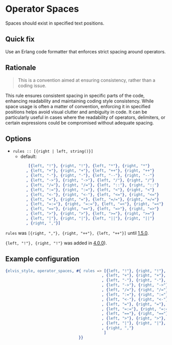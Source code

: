 # Operator Spaces

Spaces should exist in specified text positions.

## Quick fix

Use an Erlang code formatter that enforces strict spacing around operators.

## Rationale

> This is a convention aimed at ensuring consistency, rather than a coding issue.

This rule ensures consistent spacing in specific parts of the code, enhancing readability and
maintaining coding style consistency. While space usage is often a matter of convention, enforcing
it in specified positions helps avoid visual clutter and ambiguity in code. It can be particularly
useful in cases where the readability of operators, delimiters, or certain expressions could be
compromised without adequate spacing.

## Options

- `rules :: [{right | left, string()}]`
  - default:

```erlang
          [{left, "!"}, {right, "!"}, {left, "*"}, {right, "*"}
         , {left, "+"}, {right, "+"}, {left, "++"}, {right, "++"}
         , {left, "-"}, {right, "-"}, {left, "--"}, {right, "--"}
         , {left, "->"}, {right, "->"}, {left, "/"}, {right, "/"}
         , {left, "/="}, {right, "/="}, {left, "::"}, {right, "::"}
         , {left, ":="}, {right, ":="}, {left, "<"}, {right, "<"}
         , {left, "<-"}, {right, "<-"}, {left, "<="}, {right, "<="}
         , {left, "="}, {right, "="}, {left, "=/="}, {right, "=/="}
         , {left, "=:="}, {right, "=:="}, {left, "=<"}, {right, "=<"}
         , {left, "=="}, {right, "=="}, {left, "=>"}, {right, "=>"}
         , {left, ">"}, {right, ">"}, {left, ">="}, {right, ">="}
         , {left, "|"}, {right, "|"}, {left, "||"}, {right, "||"}
         , {right, ","}]
```

`rules` was `[{right, ","}, {right, "++"}, {left, "++"}]` until [1.5.0](https://github.com/inaka/elvis_core/releases/tag/1.5.0).

`{left, "!"}, {right, "!"}` was added in [4.0.0](https://github.com/inaka/elvis_core/releases/tag/4.0.0)).

## Example configuration

```erlang
{elvis_style, operator_spaces, #{ rules => [{left, "!"}, {right, "!"}, {left, "*"}, {right, "*"}
                                          , {left, "+"}, {right, "+"}, {left, "++"}, {right, "++"}
                                          , {left, "-"}, {right, "-"}, {left, "--"}, {right, "--"}
                                          , {left, "->"}, {right, "->"}, {left, "/"}, {right, "/"}
                                          , {left, "/="}, {right, "/="}, {left, "::"}, {right, "::"}
                                          , {left, ":="}, {right, ":="}, {left, "<"}, {right, "<"}
                                          , {left, "<-"}, {right, "<-"}, {left, "<="}, {right, "<="}
                                          , {left, "="}, {right, "="}, {left, "=/="}, {right, "=/="}
                                          , {left, "=:="}, {right, "=:="}, {left, "=<"}, {right, "=<"}
                                          , {left, "=="}, {right, "=="}, {left, "=>"}, {right, "=>"}
                                          , {left, ">"}, {right, ">"}, {left, ">="}, {right, ">="}
                                          , {left, "|"}, {right, "|"}, {left, "||"}, {right, "||"}
                                          , {right, ","}
                                           ]
                                }}
```
